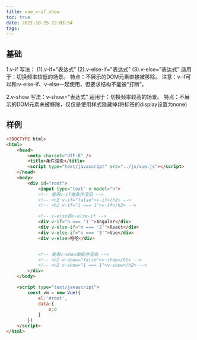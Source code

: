 ```yaml
---
title: vue_v-if_show
toc: true
date: 2021-10-25 22:03:54
tags:
---
```


## 基础
1.v-if
    写法：
        (1).v-if="表达式" 
        (2).v-else-if="表达式"
        (3).v-else="表达式"
    适用于：切换频率较低的场景。
    特点：不展示的DOM元素直接被移除。
    注意：v-if可以和:v-else-if、v-else一起使用，但要求结构不能被“打断”。

2.v-show
    写法：v-show="表达式"
    适用于：切换频率较高的场景。
    特点：不展示的DOM元素未被移除，仅仅是使用样式隐藏掉(将标签的display设置为none)

## 样例
```html
<!DOCTYPE html>
<html>
	<head>
		<meta charset="UTF-8" />
		<title>条件渲染</title>
		<script type="text/javascript" src="../js/vue.js"></script>
	</head>
	<body>
		<div id="root">
			<input type="text" v-model="n"> 
			<!-- 使用v-if做条件渲染 -->
			<!-- <h2 v-if="false">v-if</h2> -->
			<!-- <h2 v-if="1 === 1">v-if</h2> -->

			<!-- v-else和v-else-if -->
			<div v-if="n === '1'">Angular</div>
			<div v-else-if="n === '2'">React</div>
			<div v-else-if="n === '3'">Vue</div>
			<div v-else>哈哈</div>


			<!-- 使用v-show做条件渲染 -->
			<!-- <h2 v-show="false">v-show</h2> -->
			<!-- <h2 v-show="1 === 1">v-show</h2> -->
		</div>
	</body>

	<script type="text/javascript">
		const vm = new Vue({
			el:'#root',
			data:{
				n:0
			}
		})
	</script>
</html>
```

